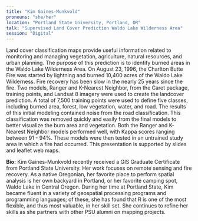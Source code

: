 ```yaml
---
title: "Kim Gaines-Munkvold"
pronouns: "she/her"
location: "Portland State University, Portland, OR"
talk: "Supervised Land Cover Prediction Waldo Lake Wilderness Area"
session: "Digital"
---
```


Land cover classification maps provide useful information related to monitoring and managing vegetation, agriculture, natural resources, and urban planning. The purpose of this prediction is to identify burned areas in the Waldo Lake Wilderness Area. On August 23, 1996, the Charlton Butte Fire was started by lightning and burned 10,400 acres of the Waldo Lake Wilderness. Fire recovery has been slow in the nearly 25 years since the fire. Two models, Ranger and K-Nearest Neighbor, from the Caret package, training points, and Landsat 8 imagery were used to create the landcover prediction. A total of 7,500 training points were used to define five classes, including burned area, forest, low vegetation, water, and road. The results of this initial modeling contained noise from the road classification.  This classification was removed quickly and easily from the final models to better visualize the burn area and vegetation. Both the Ranger and K-Nearest Neighbor models performed well, with Kappa scores ranging between 91 - 94%. These models were then tested in an untrained study area in which a fire had occurred.  This presentation is supported by slides and leaflet web maps.

__Bio:__ Kim Gaines-Munkvold recently received a GIS Graduate Certificate from Portland State University. Her work focuses on remote sensing and fire recovery.  As a native Oregonian, her favorite place to perform spatial analysis is her own backyard in Portland, or her favorite camping spot, Waldo Lake in Central Oregon. 
During her time at Portland State, Kim became fluent in a variety of geospatial processing programs and programming languages; of these, she has found that R is one of the most flexible, and thus most valuable, in her skill set. She continues to refine her skills as she partners with other PSU alumni on mapping projects.  
